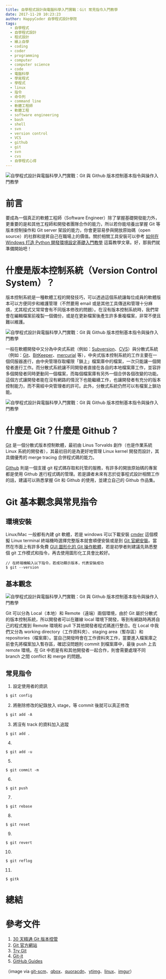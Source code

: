 ```yaml
---
title: 自學程式設計與電腦科學入門實戰：Git 常見指令入門教學
date: 2017-11-20 10:23:23
author: HappyCoder 自學程式設計學院
tags:
  - 自學程式
  - 自學程式設計
  - 程式設計
  - 線上自學
  - coding
  - coder
  - programming
  - computer
  - computer science
  - code
  - 電腦科學
  - 學寫程式
  - 學程式
  - linux
  - 指令
  - 命令列
  - command line
  - 軟體工程師
  - 軟體工程
  - software engineering
  - bash
  - shell
  - svn
  - version control
  - VCS
  - github
  - git
  - svn
  - cvs
  - 自學程式心得
---
```


![自學程式設計與電腦科學入門實戰：Git 與 Github 版本控制基本指令與操作入門教學](/images/cs101/git.png)

# 前言

要成為一個真正的軟體工程師（Software Engineer）除了掌握基礎開發能力外，更重要的是和其他工程師和開發者團隊合作的能力，所以若你能培養出掌握 Git 等版本控制操作和 Git server 架設的能力，你會更容易參與開放原始碼（open source）的社群和提昇自己在職場上的價值。關於相關工具安裝可以參考 [如何在 Windows 打造 Python 開發環境設定基礎入門教學](/2017/11/17/how-to-setup-python-development-environment-in-windows/) 這篇教學文章。好，那我們就準備開始吧！

# 什麼是版本控制系統（Version Control System）？

版本控制系統是一種軟體工程的開發技巧，可以透過這個系統讓每位成員的軟體版本可以方便同步和維護管理（不然要用 email 或是其他工具傳送和管理十分麻煩，尤其程式又常常會有不同版本修改的問題）。在沒有版本控制系統時，我們常會在編輯檔案前複製一個備份，或是在更新檔案後產生許多重複檔案，非常不便且難以維護。

![自學程式設計與電腦科學入門實戰：Git 與 Github 版本控制基本指令與操作入門教學](/images/cs101/files.png)

一般在軟體開發中又分為中央式系統（例如：[Subversion](https://zh.wikipedia.org/wiki/Subversion)、[CVS](https://zh.wikipedia.org/wiki/%E5%8D%94%E4%BD%9C%E7%89%88%E6%9C%AC%E7%B3%BB%E7%B5%B1)）與分散式系統（例如：[Git](https://git-scm.com/)、[BitKeeper](BitKeeper)、[mercurial](https://zh.wikipedia.org/zh-tw/Mercurial) 等），中央式版本控制系統的工作主要在一個伺服器進行，由中央管理存取權限「鎖上」檔案庫中的檔案，一次只能讓一個開發者進行工作。而分散式系統讓不同開發者直接在各自的本地檔案庫工作，並容許多個開發者同時更動同一個檔案，而每個檔案庫有另外一個合併各個改變的功能。這個方式讓開發者能在沒有網路的情況下也能繼續工作，也讓開發者有充分的版本控制能力，而不需經中央管理者的許可。此外，分散式系統仍然可以有檔案上鎖功能。

![自學程式設計與電腦科學入門實戰：Git 與 Github 版本控制基本指令與操作入門教學](/images/cs101/github.png)

# 什麼是 Git？什麼是 Github？

[Git](https://zh.wikipedia.org/wiki/Git) 是一個分散式版本控制軟體，最初由 Linus Torvalds 創作（也是作業系統 Linux 系統的開發者），其最初目的是為更好地管理 Linux kernel 開發而設計，其具備優秀的 merge tracing 合併程式碼的能力。

[Github](https://github.com) 則是一個支援 git 程式碼存取和托管的服務，有許多的開放原始碼的專案都是使用 Github 進行程式碼的管理。若是讀者未來有志於從事程式設計相關工作的話，建議可以熟悉掌握 Git 和 Github 的使用，並建立自己的 Github 作品集。

# Git 基本觀念與常見指令

## 環境安裝

Linux/Mac 一般都有內建 git 軟體，若是 windows 可以下載安裝 [cmder](http://cmder.net/) 這個模擬 Linux terminal 終端機時選擇完整版本就會順便安裝或是到 [Git 官網安裝](https://git-scm.com/)。當然在市面上有許多免費 [GUI 圖形化的 Git 操作軟體](https://git-scm.com/download/gui/linux)，若是初學者則建議先熟悉整個 git 工作模式和指令，再去使用圖形化工具會比較好。

```
// 在終端機輸入以下指令，若成功顯示版本，代表安裝成功
$ git --version
```

## 基本觀念

![自學程式設計與電腦科學入門實戰：Git 與 Github 版本控制基本指令與操作入門教學](/images/cs101/git-workflow.png)

Git 可以分為 Local（本地）和 Remote（遠端）兩個環境，由於 Git 屬於分散式的版本控制系統，所以開發者可以在離線 local 環境下開發，等到有網路時再將自己的程式推到 Remote 環境和 pull 下其他開發者程式碼進行整合。在 Local 中我們又分為 working directory（工作資料夾）、staging area（暫存區）和 repositories（檔案庫）。當自己開發時會在工作資料夾工作，當要進入檔案庫之前會先將檔案加入暫存區，確認沒問題則 commit 到檔案庫中，最後 push 上去 remote 環境。在 Git 中若是有和其他開發者一起合作，則會需要處理不同 branch 之間 conflict 和 merge 的問題。

## 常見指令

1. 設定使用者的資訊

```
$ git config
```

2. 將刪除修改的紀錄放入 stage，等 commit 後就可以真正修改

```
$ git add -A
```

3. 將沒有 track 的資料加入追蹤

```
$ git add .
```

4.

```
$ git add -u
```

5.

```
$ git commit -m
```

6.

```
$ git push
```

7.

```
$ git rebase
```

8.

```
$ git reset
```

9.

```
$ git revert
```

10.

```
$ git reflog
```

11.

```
$ gitk
```

# 總結

# 參考文件

1. [30 天精通 Git 版本控管](https://github.com/doggy8088/Learn-Git-in-30-days/blob/master/zh-tw/README.md)
2. [Git 官方網站](https://git-scm.com/)
3. [Try Git](https://www.codeschool.com/courses/try-git)
4. [Git-it](http://jlord.us/git-it/index-zhtw.html)
5. [GitHub Guides](https://guides.github.com)

（image via [git-scm](https://git-scm.com/images/logos/downloads/Git-Logo-1788C.png)、[qbox](https://dn-sdkcnssl.qbox.me/article/fyuBUISCkmddVNC0t2Iu.png)、[quoracdn](https://qph.ec.quoracdn.net/main-qimg-3aa29f29ede6a8245b6964f663c60339)、[ytimg](https://i.ytimg.com/vi/DPIPC25xzUM/maxresdefault.jpg)、[linux](https://3c1703fe8d.site.internapcdn.net/newman/gfx/news/hires/2014/linux.jpg)、[imgur](https://i.stack.imgur.com/RUIIq.png)）
